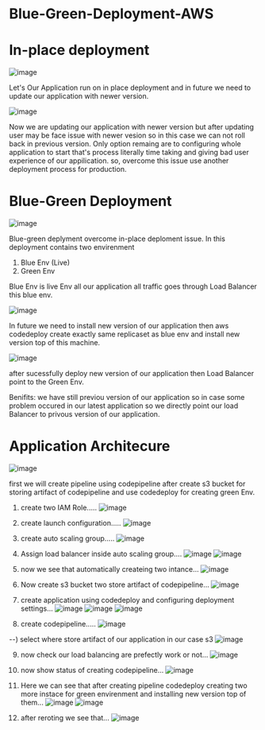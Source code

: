 # Blue-Green-Deployment-AWS

# In-place deployment

![image](https://github.com/jeelkanani/Blue-Green-Deployment-AWS/assets/80504844/991b84f8-9cb4-4f23-95b5-a94343de1888)


Let's Our Application run on in place deployment and in future we need to update our application with newer version.


![image](https://github.com/jeelkanani/Blue-Green-Deployment-AWS/assets/80504844/cb01e36b-4b9e-49c7-8797-667939fa0e2b)


Now we are updating our application with newer version but after updating user may be face issue with newer vesion so in this case we can not roll back in previous
version. Only option remaing are to configuring whole application to start that's process literally time taking and giving bad user experience of our appilication.
so, overcome this issue use another deployment process for production.


# Blue-Green Deployment

![image](https://github.com/jeelkanani/Blue-Green-Deployment-AWS/assets/80504844/74860bee-76d9-41a1-a48c-4aaabccf0422)

Blue-green deplyment overcome in-place deploment issue. In this deployment contains two envirenment 
1) Blue Env (Live)
2) Green Env 

Blue Env is live Env all our application all traffic goes through Load Balancer this blue env.

![image](https://github.com/jeelkanani/Blue-Green-Deployment-AWS/assets/80504844/124a6b06-34f4-4bef-bc8c-1567854c967c)

In future we need to install new version of our application then aws codedeploy create exactly same replicaset as blue env and install new version top of this machine.

![image](https://github.com/jeelkanani/Blue-Green-Deployment-AWS/assets/80504844/418095ff-b6b7-4537-832f-bb83d1dd5645)

after sucessfully deploy new version of our application then Load Balancer point to the Green Env.

Benifits: we have still previou version of our application so in case some problem occured in our latest application so we directly point our load Balancer to privous version of our application.


# Application Architecure

![image](https://github.com/jeelkanani/Blue-Green-Deployment-AWS/assets/80504844/2b377d20-a8fd-43b2-b38c-aebfa59b71f5)

first we will create pipeline using codepipeline after create s3 bucket for storing artifact of codepipeline and use codedeploy for creating green Env.

1) create two IAM Role..... 
 ![image](https://github.com/jeelkanani/Blue-Green-Deployment-AWS/assets/80504844/0ca4da90-55bc-4193-858e-c3f59774232c)

2) create launch configuration.....
![image](https://github.com/jeelkanani/Blue-Green-Deployment-AWS/assets/80504844/5431a941-0748-4903-b007-d932c4e32937)

3) create auto scaling group.....
 ![image](https://github.com/jeelkanani/Blue-Green-Deployment-AWS/assets/80504844/64a91787-7be9-4e3e-9035-cedb1ddf9c1e)

4) Assign load balancer inside auto scaling group....
  ![image](https://github.com/jeelkanani/Blue-Green-Deployment-AWS/assets/80504844/34d3b050-6a40-43fd-b64b-e53dff225982)
  ![image](https://github.com/jeelkanani/Blue-Green-Deployment-AWS/assets/80504844/40897cca-02b6-44f2-ac33-ab2ae13c38ed)

5) now we see that automatically createing two intance...
  ![image](https://github.com/jeelkanani/Blue-Green-Deployment-AWS/assets/80504844/6c42d10f-8296-4033-9f81-2cc3d5f53b25)
  
6) Now create s3 bucket two store artifact of codepipeline...
  ![image](https://github.com/jeelkanani/Blue-Green-Deployment-AWS/assets/80504844/063e1b0f-4f26-40cc-8193-e5b0b09bfbcd)

7) create application using codedeploy and configuring deployment settings...
  ![image](https://github.com/jeelkanani/Blue-Green-Deployment-AWS/assets/80504844/e4ddf824-98b5-4640-9e4e-022926f46463)
  ![image](https://github.com/jeelkanani/Blue-Green-Deployment-AWS/assets/80504844/4489ff8d-5dcf-4db0-8001-b75524cf90de)
  ![image](https://github.com/jeelkanani/Blue-Green-Deployment-AWS/assets/80504844/b1a79baa-8d31-4de0-be3e-aab426875317)

8) create codepipeline.....
  ![image](https://github.com/jeelkanani/Blue-Green-Deployment-AWS/assets/80504844/c039c8e8-ba1c-4701-be19-e44f83d748e9)
  
  --) select where store artifact of our application in our case s3
   ![image](https://github.com/jeelkanani/Blue-Green-Deployment-AWS/assets/80504844/e2c7a002-4b02-493c-965b-bd5ecc521723)

9) now check our load balancing are prefectly work or not...
   ![image](https://github.com/jeelkanani/Blue-Green-Deployment-AWS/assets/80504844/dae6a728-57a0-4ce5-b712-8b9c67383092)

10) now show status of creating codepipeline...
   ![image](https://github.com/jeelkanani/Blue-Green-Deployment-AWS/assets/80504844/2d2d0144-48b6-44a5-b10f-08910e4d6403)

11) Here we can see that after creating pipeline codedeploy creating two more instace for green envirenment and installing new version top of them...
   ![image](https://github.com/jeelkanani/Blue-Green-Deployment-AWS/assets/80504844/3ebd59ea-37e1-4f6d-8a17-9b58b9e6cbda)
   ![image](https://github.com/jeelkanani/Blue-Green-Deployment-AWS/assets/80504844/dc7dac7a-9649-455a-999c-341c34746855)
   
12) after reroting we see that... 
    ![image](https://github.com/jeelkanani/Blue-Green-Deployment-AWS/assets/80504844/5fc7fc14-6a4a-4c91-83f6-2b64e74dd2e9)






